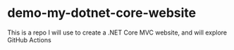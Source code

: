 # demo-my-dotnet-core-website
This is a repo I will use to create a .NET Core MVC website, and will explore GitHub Actions
